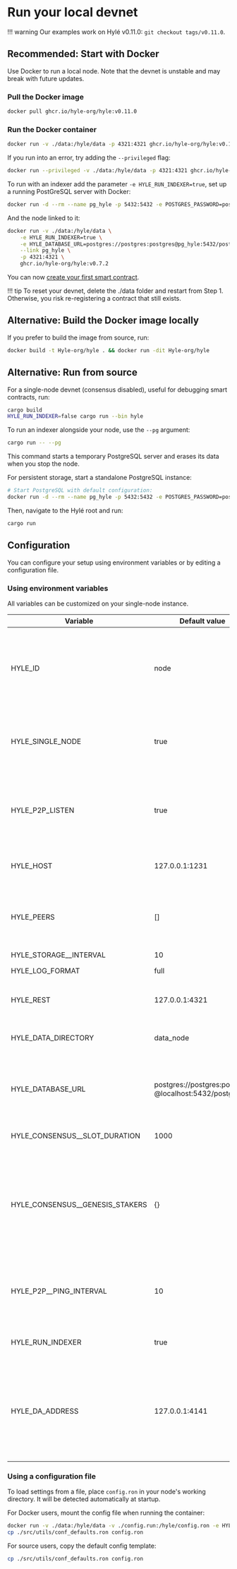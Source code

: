 # Run your local devnet

!!! warning
    Our examples work on Hylé v0.11.0: `git checkout tags/v0.11.0`.

## Recommended: Start with Docker

Use Docker to run a local node. Note that the devnet is unstable and may break with future updates.

### Pull the Docker image

```bash
docker pull ghcr.io/hyle-org/hyle:v0.11.0
```

### Run the Docker container

```bash
docker run -v ./data:/hyle/data -p 4321:4321 ghcr.io/hyle-org/hyle:v0.11.0
```

If you run into an error, try adding the `--privileged` flag:

```bash
docker run --privileged -v ./data:/hyle/data -p 4321:4321 ghcr.io/hyle-org/hyle:v0.11.0
```

To run with an indexer add the parameter `-e HYLE_RUN_INDEXER=true`, set up a running PostGreSQL server with Docker:

```bash
docker run -d --rm --name pg_hyle -p 5432:5432 -e POSTGRES_PASSWORD=postgres postgres
```

And the node linked to it:

```bash
docker run -v ./data:/hyle/data \
    -e HYLE_RUN_INDEXER=true \
    -e HYLE_DATABASE_URL=postgres://postgres:postgres@pg_hyle:5432/postgres \
    --link pg_hyle \
    -p 4321:4321 \
    ghcr.io/hyle-org/hyle:v0.7.2
```

You can now [create your first smart contract](./your-first-smart-contract.md).

!!! tip
    To reset your devnet, delete the ./data folder and restart from Step 1. Otherwise, you risk re-registering a contract that still exists.

## Alternative: Build the Docker image locally

If you prefer to build the image from source, run:

```bash
docker build -t Hyle-org/hyle . && docker run -dit Hyle-org/hyle
```

## Alternative: Run from source

For a single-node devnet (consensus disabled), useful for debugging smart contracts, run:

```bash
cargo build
HYLE_RUN_INDEXER=false cargo run --bin hyle
```

To run an indexer alongside your node, use the `--pg` argument:

```bash
cargo run -- --pg
```

This command starts a temporary PostgreSQL server and erases its data when you stop the node.

For persistent storage, start a standalone PostgreSQL instance:

```bash
# Start PostgreSQL with default configuration:
docker run -d --rm --name pg_hyle -p 5432:5432 -e POSTGRES_PASSWORD=postgres postgres
```

Then, navigate to the Hylé root and run:

```bash
cargo run
```

## Configuration

<!--Put on docs.rs when we'll be ready.-->
You can configure your setup using environment variables or by editing a configuration file.

### Using environment variables

All variables can be customized on your single-node instance.

| Variable                   | Default value                                        | Description                                                                                                          |
|----------------------------|------------------------------------------------------|----------------------------------------------------------------------------------------------------------------------|
| HYLE_ID                    | node                                                 | Node identifier in the consensus. Usage subject to change in future releases.                                        |
| HYLE_SINGLE_NODE           | true                                                 | Whether the network runs as a single node or with a multi-node consensus.                                            |
| HYLE_P2P_LISTEN            | true                                                 | Mandatory (true) if multi-node consensus. The node should listen to new peers.                                       |
| HYLE_HOST                  | 127.0.0.1:1231                                       | Host & port to listen for the P2P protocol.                                                                          |
| HYLE_PEERS                 | []                                                   | List of peers to connect to at startup to follow a running consensus.                                                |
| HYLE_STORAGE__INTERVAL     | 10                                                   | unused                                                                                                               |
| HYLE_LOG_FORMAT            | full                                                 | “full” or “json”                                                                                                     |
| HYLE_REST                  | 127.0.0.1:4321                                       | Host & port for the REST API endpoint.                                                                               |
| HYLE_DATA_DIRECTORY             | data_node                                            | Directory name to store node state.                                                                                  |
| HYLE_DATABASE_URL               | postgres://postgres:postgres @localhost:5432/postgres| PostgreSQL server address (necessary if you want to use an indexer).                                                 |
| HYLE_CONSENSUS__SLOT_DURATION   | 1000                                                 | Duration between blocks.                                                                                             |
| HYLE_CONSENSUS__GENESIS_STAKERS | {}                                                   | Keys are all nodes “id”, and values are the stake amount for each one of them. Map of stakers for the genesis block. |
| HYLE_P2P__PING_INTERVAL         | 10                                                   | Interval the p2p layer does a ping to check aliveness of other peers.                                                |
| HYLE_RUN_INDEXER                | true                                                 | Whether there should be an indexer.                                                                                  |
| HYLE_DA_ADDRESS                 | 127.0.0.1:4141                                       | Host & port of the data availability module, which streams historical & new blocks. It might be used by indexers.    |

### Using a configuration file

To load settings from a file, place `config.ron` in your node's working directory. It will be detected automatically at startup.

For Docker users, mount the config file when running the container:

```bash
docker run -v ./data:/hyle/data -v ./config.run:/hyle/config.ron -e HYLE_RUN_INDEXER=false -p 4321:4321 -p 1234:1234 ghcr.io/hyle-org/hyle:v0.11.0
cp ./src/utils/conf_defaults.ron config.ron
```

For source users, copy the default config template:

```bash
cp ./src/utils/conf_defaults.ron config.ron
```
